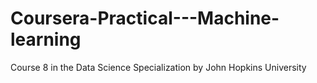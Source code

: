 # Coursera-Practical---Machine-learning
Course 8 in the Data Science Specialization by John Hopkins University
